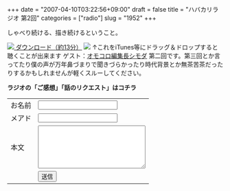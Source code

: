 +++
date = "2007-04-10T03:22:56+09:00"
draft = false
title = "ハバカリラジオ 第2回"
categories = ["radio"]
slug = "1952"
+++

しゃべり続ける、描き続けるということ。
<script type="text/javascript" src="http://hbkr.jp/omocoro/omopla/userlib/swfTagWriter/swfTagWriter.js"></script><script type="text/javascript">var swf = new jp.catalase.SwfTagWriter('http://hbkr.jp/omocoro/omopla/omopla2.swf', 'omopla', 305, 115);swf.addFlashVars('fname', 'http://hbkr.jp/radio/hbkr002.mp3');swf.addFlashVars('user', 'hbkr');swf.writeHTML();</script>
<a href="http://hbkr.jp/radio/hbkr002.mp3"><img src="http://hbkr.jp/img/page_save.gif"> ダウンロード（約13分）</a>
<a href="http://podfeed.podcastjuice.jp/app/rss_convert.cgi?url=http%3A%2F%2Fieiriblog%2Ejugem%2Ejp%2F"><img src="http://podfeed.podcastjuice.jp/app/counter.cgi?id=17591&type=count&pattern=1"/></a>
↑これをiTunes等にドラッグ＆ドロップすると聴くことが出来ます
ゲスト：<a href="http://blog.melpo.jp/" target="_blank">オモコロ編集長シモダ</a>
第二回です。第三回とか言ってたり僕の声が万年鼻づまりで聞きづらかったり時代背景とか無茶苦茶だったりするかもしれませんが軽くスルーしてください。
<div style="font-weight:bold; ">ラジオの「ご感想」「話のリクエスト」はコチラ</div>
<form method="post" action="http://hbkr.jp/radio/radio.php"><table><tr><td>お名前</td><td><input type="text" name="name"></td></tr><tr><td>メアド</td><td><input type="text" name="mail"></td></tr><tr><td>本文</td><td><textarea style="width: 250px; height:100px;" name="text"></textarea></td></tr><tr><td>&nbsp;</td><td><input type="submit" value="送信"></td></tr></table></form>

